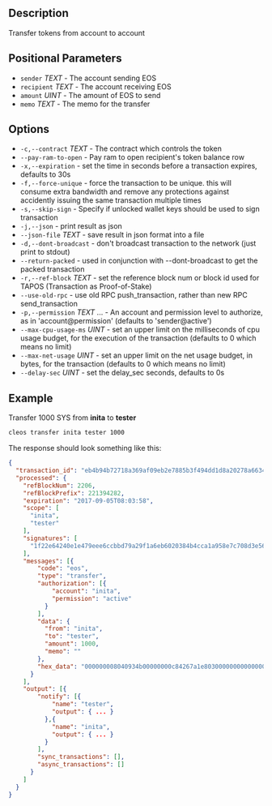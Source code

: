 ## Description
Transfer tokens from account to account

## Positional Parameters
- `sender` _TEXT_ - The account sending EOS
- `recipient` _TEXT_ - The account receiving EOS
- `amount` _UINT_ - The amount of EOS to send
- `memo` _TEXT_ - The memo for the transfer

## Options
- `-c,--contract` _TEXT_ - The contract which controls the token
- `--pay-ram-to-open` - Pay ram to open recipient's token balance row
- `-x,--expiration` - set the time in seconds before a transaction expires, defaults to 30s
- `-f,--force-unique` - force the transaction to be unique. this will consume extra bandwidth and remove any protections against accidently issuing the same transaction multiple times
- `-s,--skip-sign` - Specify if unlocked wallet keys should be used to sign transaction
- `-j,--json` - print result as json
- `--json-file` _TEXT_ - save result in json format into a file
- `-d,--dont-broadcast` - don't broadcast transaction to the network (just print to stdout)
- `--return-packed` - used in conjunction with --dont-broadcast to get the packed transaction
- `-r,--ref-block` _TEXT_ - set the reference block num or block id used for TAPOS (Transaction as Proof-of-Stake)
- `--use-old-rpc` - use old RPC push_transaction, rather than new RPC send_transaction
- `-p,--permission` _TEXT_ ... - An account and permission level to authorize, as in 'account@permission' (defaults to 'sender@active')
- `--max-cpu-usage-ms` _UINT_ - set an upper limit on the milliseconds of cpu usage budget, for the execution of the transaction (defaults to 0 which means no limit)
- `--max-net-usage` _UINT_ - set an upper limit on the net usage budget, in bytes, for the transaction (defaults to 0 which means no limit)
- `--delay-sec` _UINT_ - set the delay_sec seconds, defaults to 0s

## Example
Transfer 1000 SYS from **inita** to **tester**

```sh
cleos transfer inita tester 1000
```
The response should look something like this:

```json
{
  "transaction_id": "eb4b94b72718a369af09eb2e7885b3f494dd1d8a20278a6634611d5edd76b703",
  "processed": {
    "refBlockNum": 2206,
    "refBlockPrefix": 221394282,
    "expiration": "2017-09-05T08:03:58",
    "scope": [
      "inita",
      "tester"
    ],
    "signatures": [
      "1f22e64240e1e479eee6ccbbd79a29f1a6eb6020384b4cca1a958e7c708d3e562009ae6e60afac96f9a3b89d729a50cd5a7b5a7a647540ba1678831bf970e83312"
    ],
    "messages": [{
        "code": "eos",
        "type": "transfer",
        "authorization": [{
            "account": "inita",
            "permission": "active"
          }
        ],
        "data": {
          "from": "inita",
          "to": "tester",
          "amount": 1000,
          "memo": ""
        },
        "hex_data": "000000008040934b00000000c84267a1e80300000000000000"
      }
    ],
    "output": [{
        "notify": [{
            "name": "tester",
            "output": { ... }
          },{
            "name": "inita",
            "output": { ... }
          }
        ],
        "sync_transactions": [],
        "async_transactions": []
      }
    ]
  }
}
```
